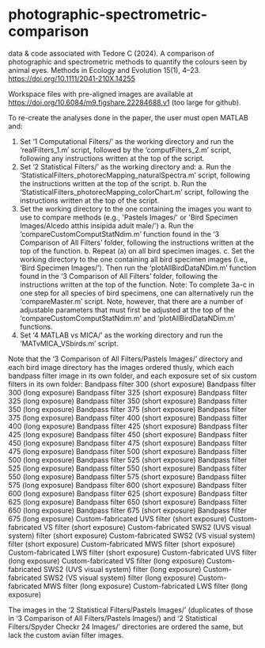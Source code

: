 # photographic-spectrometric-comparison
data & code associated with Tedore C (2024). A comparison of photographic and spectrometric methods to quantify the colours seen by animal eyes. Methods in Ecology and Evolution 15(1), 4–23. https://doi.org/10.1111/2041-210X.14255

Workspace files with pre-aligned images are available at https://doi.org/10.6084/m9.figshare.22284688.v1 (too large for github). 

To re-create the analyses done in the paper, the user must open MATLAB and:
1.  Set ‘1 Computational Filters/’ as the working directory and run the ‘realFilters_1.m’ script, followed by the ‘computFilters_2.m’ script, following any instructions written at the top of the script.
2.  Set ‘2 Statistical Filters/’ as the working directory and:
        a.  Run the ‘StatisticalFilters_photorecMapping_naturalSpectra.m’ script, following the instructions written at the top of the script.
        b.  Run the ‘StatisticalFilters_photorecMapping_colorChart.m’ script, following the instructions written at the top of the script.
3.  Set the working directory to the one containing the images you want to use to compare methods (e.g., 'Pastels Images/' or 'Bird Specimen Images/Alcedo atthis insipida adult male/')
        a.  Run the ‘compareCustomComputStatNdim.m’ function found in the ‘3 Comparison of All Filters’ folder, following the instructions written at the top of the function.
        b.  Repeat (a) on all bird specimen images.
        c.  Set the working directory to the one containing all bird specimen images (i.e., ‘Bird Specimen Images/’). Then run the ‘plotAllBirdDataNDim.m’ function found in the ‘3 Comparison of All Filters’ folder, following the instructions written at the top of the function.
        Note: To complete 3a-c in one step for all species of bird specimens, one can alternatively run the ‘compareMaster.m’ script. Note, however, that there are a number of adjustable parameters that must first be adjusted at the top of the ‘compareCustomComputStatNdim.m’ and ‘plotAllBirdDataNDim.m’ functions.
4.  Set ‘4 MATLAB vs MICA/’ as the working directory and run the ‘MATvMICA_VSbirds.m’ script.

Note that the ‘3 Comparison of All Filters/Pastels Images/’ directory and each bird image directory has the images ordered thusly, which each bandpass filter image in its own folder, and each exposure set of six custom filters in its own folder: 
Bandpass filter 300 (short exposure)
Bandpass filter 300 (long exposure)
Bandpass filter 325 (short exposure)
Bandpass filter 325 (long exposure)
Bandpass filter 350 (short exposure)
Bandpass filter 350 (long exposure)
Bandpass filter 375 (short exposure)
Bandpass filter 375 (long exposure)
Bandpass filter 400 (short exposure)
Bandpass filter 400 (long exposure)
Bandpass filter 425 (short exposure)
Bandpass filter 425 (long exposure)
Bandpass filter 450 (short exposure)
Bandpass filter 450 (long exposure)
Bandpass filter 475 (short exposure)
Bandpass filter 475 (long exposure)
Bandpass filter 500 (short exposure)
Bandpass filter 500 (long exposure)
Bandpass filter 525 (short exposure)
Bandpass filter 525 (long exposure)
Bandpass filter 550 (short exposure)
Bandpass filter 550 (long exposure)
Bandpass filter 575 (short exposure)
Bandpass filter 575 (long exposure)
Bandpass filter 600 (short exposure)
Bandpass filter 600 (long exposure)
Bandpass filter 625 (short exposure)
Bandpass filter 625 (long exposure)
Bandpass filter 650 (short exposure)
Bandpass filter 650 (long exposure)
Bandpass filter 675 (short exposure)
Bandpass filter 675 (long exposure)
Custom-fabricated UVS filter (short exposure)
Custom-fabricated VS filter (short exposure)
Custom-fabricated SWS2 (UVS visual system) filter (short exposure)
Custom-fabricated SWS2 (VS visual system) filter (short exposure)
Custom-fabricated MWS filter (short exposure)
Custom-fabricated LWS filter (short exposure)
Custom-fabricated UVS filter (long exposure)
Custom-fabricated VS filter (long exposure)
Custom-fabricated SWS2 (UVS visual system) filter (long exposure)
Custom-fabricated SWS2 (VS visual system) filter (long exposure)
Custom-fabricated MWS filter (long exposure)
Custom-fabricated LWS filter (long exposure)

The images in the ‘2 Statistical Filters/Pastels Images/’ (duplicates of those in ‘3 Comparison of All Filters/Pastels Images/) and ‘2 Statistical Filters/Spyder Checkr 24 Images/’ directories are ordered the same, but lack the custom avian filter images.
